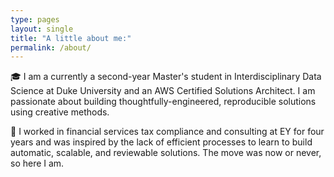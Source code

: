 ```yaml
---
type: pages
layout: single
title: "A little about me:"
permalink: /about/
---
```


🎓 I am a currently a second-year Master's student in Interdisciplinary Data Science at Duke University and an AWS Certified Solutions Architect. I am passionate about building thoughtfully-engineered, reproducible solutions using creative methods.

💼 I worked in financial services tax compliance and consulting at EY for four years and was inspired by the lack of efficient processes to learn to build automatic, scalable, and reviewable solutions. The move was now or never, so here I am.
